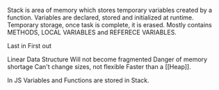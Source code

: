 Stack is area of memory which stores temporary variables created by a function.
Variables are declared, stored and initialized at runtime.
Temporary storage, once task is complete, it is erased.
Mostly contains METHODS, LOCAL VARIABLES and REFERECE VARIABLES.

Last in First out

Linear Data Structure
Will not become fragmented
Danger of memory shortage
Can't change sizes, not flexible
Faster than a [[Heap]].

In JS Variables and Functions are stored in Stack.